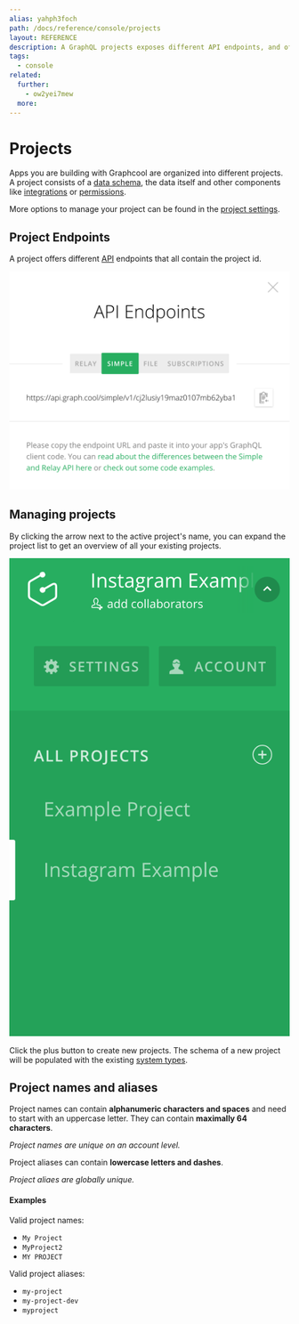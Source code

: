```yaml
---
alias: yahph3foch
path: /docs/reference/console/projects
layout: REFERENCE
description: A GraphQL projects exposes different API endpoints, and offers different settings like setting an alias.
tags:
  - console
related:
  further:
    - ow2yei7mew
  more:
---
```


# Projects

Apps you are building with Graphcool are organized into different projects. A project consists of a [data schema](!alias-ahwoh2fohj), the data itself and other components like [integrations](!alias-seimeish6e) or [permissions](!alias-iegoo0heez).

More options to manage your project can be found in the [project settings](!alias-aechi6iequ).

## Project Endpoints

A project offers different [API](!alias-heshoov3ai) endpoints that all contain the project id.

![](./endpoints.png?width=600)

## Managing projects

By clicking the arrow next to the active project's name, you can expand the project list to get an overview of all your existing projects.

![](./project-list.png?width=200)

Click the plus button to create new projects. The schema of a new project will be populated with the existing [system types](!alias-uhieg2shio).

## Project names and aliases

Project names can contain **alphanumeric characters and spaces** and need to start with an uppercase letter. They can contain **maximally 64 characters**.

*Project names are unique on an account level.*

Project aliases can contain **lowercase letters and dashes**.

*Project aliaes are globally unique.*

#### Examples

Valid project names:

* `My Project`
* `MyProject2`
* `MY PROJECT`

Valid project aliases:

* `my-project`
* `my-project-dev`
* `myproject`
